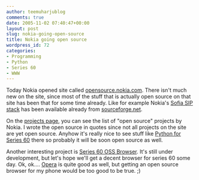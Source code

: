 ```yaml
---
author: teemuharjublog
comments: true
date: 2005-11-02 07:40:47+00:00
layout: post
slug: nokia-going-open-source
title: Nokia going open source
wordpress_id: 72
categories:
- Programming
- Python
- Series 60
- WWW
---
```


Today Nokia opened site called [opensource.nokia.com](http://opensource.nokia.com). There isn't much new on the site, since most of the stuff that is actually open source on that site has been that for some time already. Like for example Nokia's [Sofia SIP stack](http://sofia-sip.sourceforge.net) has been available already from [sourceforge.net](http://www.sourceforge.net).

On the [projects page](http://opensource.nokia.com/projects/index.html), you can see the list of "open source" projects by Nokia. I wrote the open source in quotes since not all projects on the site are yet open source. Anyhow it's really nice to see stuff like [Python for Series 60](http://opensource.nokia.com/projects/pythonforseries60/index.html) there so probably it will be soon open source as well.

Another interesting project is [Series 60 OSS Browser](http://opensource.nokia.com/projects/S60browser/index.html). It's still under development, but let's hope we'll get a decent browser for series 60 some day. Ok, ok.... [Opera](http://www.opera.com/products/mobile/) is quite good as well, but getting an open source browser for my phone would be too good to be true. ;)
